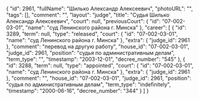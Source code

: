 {
    "id": 2961,
    "fullName": "Шилько Александр Алексеевич",
    "photoURL": "",
    "tags": [],
    "comment": "",
    "layout": "judge",
    "title": "Судья Шилько Александр Алексеевич",
    "court": null,
    "previousCourt": {
        "id": "07-002-03-01",
        "name": "суд Ленинского района г. Минска"
    },
    "career": [
        {
            "id": 3289,
            "term": null,
            "type": "released",
            "court": {
                "id": "07-002-03-01",
                "name": "суд Ленинского района г. Минска"
            },
            "extra": {
                "judge_id": 2961
            },
            "comment": "перевод на другую работу",
            "house_id": "07-002-03-01",
            "judge_id": 2961,
            "position": "судья по административным делам",
            "term_type": "",
            "timestamp": "2003-12-01",
            "decree_number": "545"
        },
        {
            "id": 3288,
            "term": null,
            "type": "appointed",
            "court": {
                "id": "07-002-03-01",
                "name": "суд Ленинского района г. Минска"
            },
            "extra": {
                "judge_id": 2961
            },
            "comment": "",
            "house_id": "07-002-03-01",
            "judge_id": 2961,
            "position": "судья по административным делам",
            "term_type": "indefinitely",
            "timestamp": "2000-06-16",
            "decree_number": "344"
        }
    ]
}